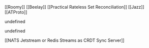 [[Roomy]]
[[Beelay]]
[[Practical Rateless Set Reconciliation]]
[[Jazz]]
[[ATProto]]

undefined

undefined

[[NATS Jetstream or Redis Streams as CRDT Sync Server]]